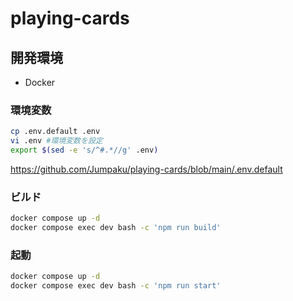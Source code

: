 # playing-cards

## 開発環境

- Docker

### 環境変数

```sh
cp .env.default .env
vi .env #環境変数を設定
export $(sed -e 's/^#.*//g' .env)
```

https://github.com/Jumpaku/playing-cards/blob/main/.env.default

### ビルド

```sh
docker compose up -d
docker compose exec dev bash -c 'npm run build'
```

### 起動

```sh
docker compose up -d
docker compose exec dev bash -c 'npm run start'
```
